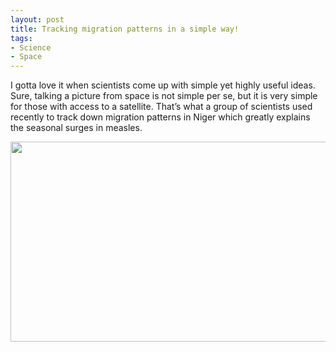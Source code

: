 ```yaml
---
layout: post
title: Tracking migration patterns in a simple way!
tags:
- Science
- Space
---
```

<p>I gotta love it when scientists come up with simple yet highly useful ideas. Sure, talking a picture from space is not simple per se, but it is very simple for those with access to a satellite. That&#8217;s what a group of scientists used recently to track down migration patterns in Niger which greatly explains the seasonal surges in measles.</p>
<p><img height="320" src="http://news.sciencemag.org/sciencenow/assets/2011/12/08/sn-measles.jpg" width="512"/></p>
